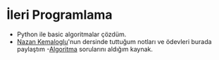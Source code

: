 # İleri Programlama
- Python ile basic algoritmalar çözdüm.
- [Nazan Kemaloglu](https://github.com/nazankemaloglu)'nun dersinde tuttuğum notları ve ödevleri burada paylaştım
-[Algoritma](https://onedrive.live.com/edit.aspx?resid=BB938E40A85D7A08!8633&cid=a46f1923-b3e7-4f73-b5ee-b1a824f76beb&ithint=file%2cpptx&wdOrigin=OFFICECOM-WEB.MAIN.REC) sorularını aldığım kaynak.
